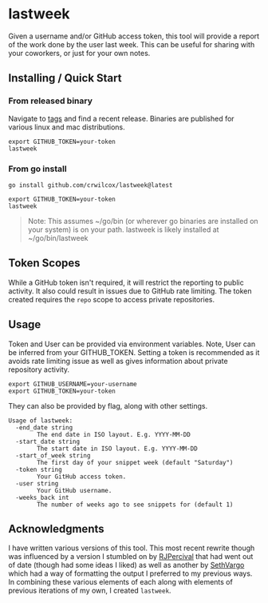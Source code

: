 # lastweek

Given a username and/or GitHub access token, this tool will provide a report
of the work done by the user last week. This can be useful for sharing with
your coworkers, or just for your own notes.

## Installing / Quick Start

### From released binary
Navigate to [tags](https://github.com/crwilcox/lastweek/tags) and find a recent release. Binaries are published for various linux and mac distributions.

```
export GITHUB_TOKEN=your-token
lastweek
```

### From go install
```
go install github.com/crwilcox/lastweek@latest

export GITHUB_TOKEN=your-token
lastweek
```

> Note: This assumes ~/go/bin (or wherever go binaries are installed on your
> system) is on your path. lastweek is likely installed at ~/go/bin/lastweek

## Token Scopes

While a GitHub token isn't required, it will restrict the reporting to public
activity. It also could result in issues due to GitHub rate limiting. The token
created requires the `repo` scope to access private repositories.

## Usage

Token and User can be provided via environment variables. Note, User can be
inferred from your GITHUB_TOKEN. Setting a token is recommended as it avoids
rate limiting issue as well as gives information about private repository
activity.

```
export GITHUB_USERNAME=your-username
export GITHUB_TOKEN=your-token
```

They can also be provided by flag, along with other settings.

```
Usage of lastweek:
  -end_date string
        The end date in ISO layout. E.g. YYYY-MM-DD
  -start_date string
        The start date in ISO layout. E.g. YYYY-MM-DD
  -start_of_week string
        The first day of your snippet week (default "Saturday")
  -token string
        Your GitHub access token.
  -user string
        Your GitHub username.
  -weeks_back int
        The number of weeks ago to see snippets for (default 1)
```


## Acknowledgments

I have written various versions of this tool. This most recent rewrite though was
influenced by a version I stumbled on by [RJPercival](https://github.com/rjpercival)
that had went out of date (though had some ideas I liked) as well as another
by [SethVargo](https://github.com/sethvargo) which had a way of formatting the
output I preferred to my previous ways. In combining these various elements of
each along with elements of previous iterations of my own, I created `lastweek`.
